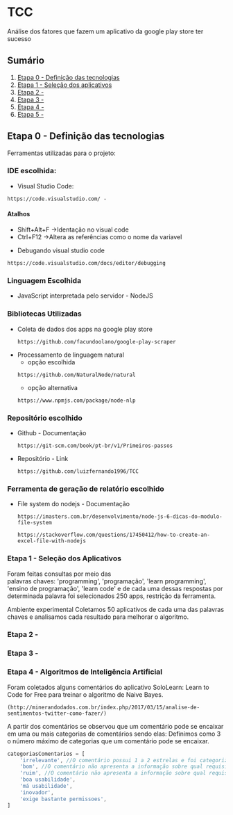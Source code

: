 # TCC
Análise dos fatores que fazem um aplicativo da google play store ter sucesso 

## Sumário

  1. [Etapa 0 - Definição das tecnologias](#etapa-0---definição-das-tecnologias)
  1. [Etapa 1 - Seleção dos aplicativos](#etapa-1---seleção-dos-aplicativos)
  1. [Etapa 2 - ]()
  1. [Etapa 3 - ]()
  1. [Etapa 4 - ]()
  1. [Etapa 5 - ]()

## Etapa 0 - Definição das tecnologias
 Ferramentas utilizadas para o projeto:

### IDE escolhida:   
  * Visual Studio Code:
  ```
  https://code.visualstudio.com/ - 
  ```  
#### Atalhos
  - Shift+Alt+F ->Identação no visual code  
  - Ctrl+F12 ->Altera as referências como o nome da variavel  
  
  * Debugando visual studio code
  ```
  https://code.visualstudio.com/docs/editor/debugging
  ```
### Linguagem Escolhida
  * JavaScript interpretada pelo servidor - NodeJS  
  
### Bibliotecas Utilizadas  
  * Coleta de dados dos apps na google play store 
    ```
    https://github.com/facundoolano/google-play-scraper
    ```
  * Processamento de linguagem natural  
    - opção escolhida 
    ```
    https://github.com/NaturalNode/natural
    ```
    - opção alternativa
    ```
    https://www.npmjs.com/package/node-nlp
    ```
### Repositório escolhido  
  * Github - Documentação
    ```
    https://git-scm.com/book/pt-br/v1/Primeiros-passos        
    ```
  * Repositório - Link
    ```
    https://github.com/luizfernando1996/TCC
    ```
### Ferramenta de geração de relatório escolhido  
  * File system do nodejs - Documentação  
    ``` 
    https://imasters.com.br/desenvolvimento/node-js-6-dicas-do-modulo-file-system
    ```
    ```
    https://stackoverflow.com/questions/17450412/how-to-create-an-excel-file-with-nodejs

    ```
### Etapa 1 - Seleção dos Aplicativos
Foram feitas consultas por meio das  
palavras chaves: 'programming', 'programação', 'learn programming', 'ensino de programação',
'learn code' e de cada uma dessas respostas por determinada palavra foi selecionados 250 apps, restrição da ferramenta.

Ambiente experimental
Coletamos 50 aplicativos de cada uma das palavras chaves e analisamos 
cada resultado para melhorar  o algoritmo.

### Etapa 2 -

### Etapa 3 -

### Etapa 4 - Algoritmos de Inteligência Artificial

Foram coletados alguns comentários do aplicativo SoloLearn: Learn to Code for Free para treinar o algoritmo de Naive Bayes.
```
(http://minerandodados.com.br/index.php/2017/03/15/analise-de-sentimentos-twitter-como-fazer/)
```
A partir dos comentários se observou que um comentário pode se encaixar em uma ou mais categorias de comentários sendo elas:
Definimos como 3 o número máximo de categorias que um comentário pode se encaixar.
```javascript
categoriasComentarios = [
    'irrelevante', //O comentário possui 1 a 2 estrelas e foi categorizado como bom ou o comentário possui 4 a 5 estrelas e foi categorizado como ruim 
    'bom', //O comentário não apresenta a informação sobre qual requisito o software é bom
    'ruim', //O comentário não apresenta a informação sobre qual requisito o software é ruim
    'boa usabilidade',
    'má usabilidade',
    'inovador',
    'exige bastante permissoes',
]
```
